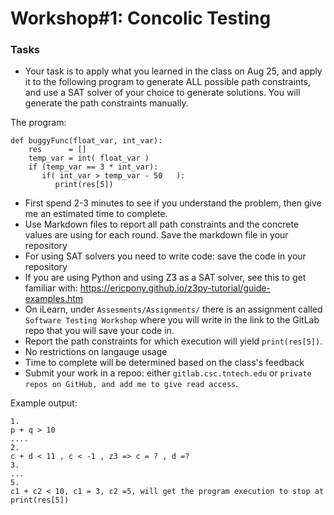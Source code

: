 # Workshop#1: Concolic Testing

### Tasks

- Your task is to apply what you learned in the class on Aug 25, and apply it to the following program to generate ALL possible path constraints, and use a SAT solver of your choice to generate solutions. You will generate the path constraints manually.

The program:
```
def buggyFunc(float_var, int_var):
    res      = []
    temp_var = int( float_var )
    if (temp_var == 3 * int_var):
       if( int_var > temp_var - 50   ):
          print(res[5])
```
- First spend 2-3 minutes to see if you understand the problem, then give me an estimated time to complete.
- Use Markdown files to report all path constraints and the concrete values are using for each round. Save the markdown file in your repository  
- For using SAT solvers you need to write code: save the code in your repository
- If you are using Python and using Z3 as a SAT solver, see this to get familiar with: https://ericpony.github.io/z3py-tutorial/guide-examples.htm
- On iLearn, under `Assesments/Assignments/` there is an assignment called `Software Testing Workshop` where you will write in the link to the GitLab repo that you will save your code in.
- Report the path constraints for which execution will yield `print(res[5])`.
- No restrictions on langauge usage
- Time to complete will be determined based on the class's feedback
- Submit your work in a repoo: either `gitlab.csc.tntech.edu` or `private repos on GitHub, and add me to give read access`.

Example output:
```
1.
p + q > 10
....
2.
c + d < 11 , c < -1 , z3 => c = ? , d =?
3.
...
5.
c1 + c2 < 10, c1 = 3, c2 =5, will get the program execution to stop at print(res[5])

```